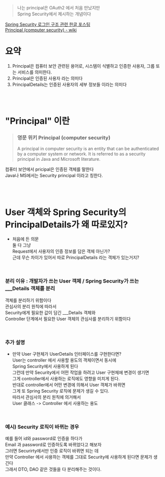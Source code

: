 > 나는 principal은 OAuth2 에서 처음 만났지만   
> Spring Security에서 제시하는 개념이다  
  
[Spring Security 로그인 구조 관련 한글 포스팅](https://codevang.tistory.com/266)  
[Principal (computer security) - wiki](https://en.wikipedia.org/wiki/Principal_(computer_security))  

# 요약  
1. Principal은 컴퓨터 보안 관련된 용어로, 시스템이 식별하고 인증한 사용자, 그룹 또는 서비스를 의미한다.    
2. Principal은 인증된 사용자 라는 의미다  
3. PrincipalDetails는 인증된 사용자의 세부 정보들 이라는 의미다  
  
<br><br>  
  
# "Principal" 이란

> ### 영문 위키 Principal (computer security)  
> A principal in computer security 
> is an entity that can be authenticated by a computer system or network. 
> It is referred to 
> as a security principal 
> in Java and Microsoft literature.  
  
컴퓨터 보안에서 pricipal은 인증된 객체를 말한다  
Java나 MS에서는 Security principal 이라고 칭한다.  
  
<br><br>  
  
# User 객체와 Spring Security의 PrincipalDetails가 왜 따로있지?    
  
- 처음에 든 의문  
둘 다 그냥    
Request에서 사용자의 인증 정보를 담은 객체 아닌가?  
근데 무슨 차이가 있어서 따로 PrincipalDetails 라는 객체가 있는거지?  
  
<br>  
  
### 분리 이유 : 개발자가 쓰는 User 객체 / Spring Security가 쓰는 \_\_\_Details 객체를 분리  
  
객체를 분리하기 위함이다  
관심사의 분리 원칙에 따라서   
Security에게 필요한 값이 담긴 \_\_\_Details 객체와  
Controller 단계에서 필요한 User 객체의 관심사를 분리하기 위함이다  
  
<br>  
  
### 추가 설명  
- 만약 User 구현체가 UserDetails 인터페이스를 구현한다면?  
User는 controller 에서 사용할 용도의 객체이면서 동시에   
Spring Security에서 사용하게 된다  
그런데 만약 Security에서 어떤 작업을 하려고 User 구현체에 변경이 생기면  
그게 controller에서 사용하는 로직에도 영향을 미치게 된다.  
반대로 controller에서 어떤 변경에 의해서 User 객체가 바뀌면  
그게 또 Spring Security 로직에 문제가 생길 수 있다.  
따라서 관심사의 분리 원칙에 의거해서  
User 클래스 -> Controller 에서 사용하는 용도  
  
<br>  

### 예시) Security 로직이 바뀌는 경우    
예를 들어 id와 password로 인증을 하다가  
Email 과 password로 인증하도록 바뀌었다고 해보자  
그러면 Securirty에서만 인증 로직이 바뀌면 되는 데  
만약 Controller 에서 사용하는 객체를 그대로 Security에 사용하게 된다면 문제가 생긴다  
그래서 DTO, DAO 같은 것들을 다 분리해주는 것이다.  
  

